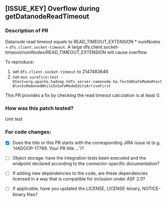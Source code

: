 ## [ISSUE_KEY] Overflow during getDatanodeReadTimeout

### Description of PR

Datanode read timeout equals to READ_TIMEOUT_EXTENSION * numNodes + `dfs.client.socket-timeout`. A large dfs.client.socket-timeout/numNodes/READ_TIMEOUT_EXTENSION will cause overflow.

To reproduce:
1. set `dfs.client.socket-timeout` to 2147483646
2. run `mvn surefire:test -Dtest=org.apache.hadoop.hdfs.server.namenode.ha.TestHASafeMode#testBlocksRemovedWhileInSafeModeEditsArriveFirst`

This PR provides a fix by checking the read timeout calculation is at least 0.

### How was this patch tested?

Unit test

### For code changes:

- [x] Does the title or this PR starts with the corresponding JIRA issue id (e.g. 'HADOOP-17799. Your PR title ...')?
- [ ] Object storage: have the integration tests been executed and the endpoint declared according to the connector-specific documentation?
- [ ] If adding new dependencies to the code, are these dependencies licensed in a way that is compatible for inclusion under ASF 2.0?
- [ ] If applicable, have you updated the LICENSE, LICENSE-binary, NOTICE-binary files?


